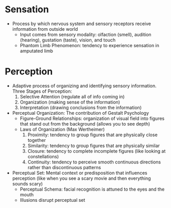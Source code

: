 # Sensation 
- Process by which nervous system and sensory receptors receive information from outside world 
	- Input comes from sensory modality: olfaction (smell), audition (hearing), gustation (taste), vision, and touch 
	- Phantom Limb Phenomenon: tendency to experience sensation in amputated limb
# Perception
- Adaptive process of organizing and identifying sensory information. Three Stages of Perception:
	1. Selective Attention (regulate all of info coming in)
	2. Organization (making sense of the information)
	3. Interpretation (drawing conclusions from the information)
- Perceptual Organization: The contribution of Gestalt Psychology
	- Figure-Ground Relationships: organization of visual field into figures that stand out from the background (allows you to see depth)
	- Laws of Organization (Max Wertheimer)
		1. Proximity: tendency to group figures that are physically close together 
		2. Similarity: tendency to group figures that are physically similar
		3. Closure: tendency to complete incomplete figures (like looking at constellations)
		4. Continuity: tendency to perceive smooth continuous directions rather than discontinuous patterns
- Perceptual Set: Mental context or predisposition that influences perception (like when you see a scary movie and then everything sounds scary)
	- Perceptual Schema: facial recognition is attuned to the eyes and the mouth
	- Illusions disrupt perceptual set 